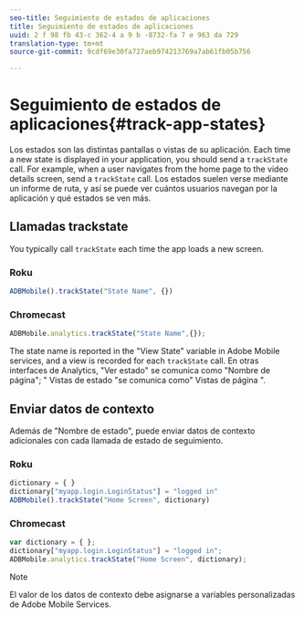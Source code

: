 ```yaml
---
seo-title: Seguimiento de estados de aplicaciones
title: Seguimiento de estados de aplicaciones
uuid: 2 f 98 fb 43-c 362-4 a 9 b -8732-fa 7 e 963 da 729
translation-type: tm+mt
source-git-commit: 9cdf69e30fa727aeb974213769a7ab61fb05b756

---
```



# Seguimiento de estados de aplicaciones{#track-app-states}

Los estados son las distintas pantallas o vistas de su aplicación. Each time a new state is displayed in your application, you should send a `trackState` call. For example, when a user navigates from the home page to the video details screen, send a `trackState` call. Los estados suelen verse mediante un informe de ruta, y así se puede ver cuántos usuarios navegan por la aplicación y qué estados se ven más.

## Llamadas trackstate

You typically call `trackState` each time the app loads a new screen.

### Roku

```js
ADBMobile().trackState("State Name", {})
```

### Chromecast

```js
ADBMobile.analytics.trackState("State Name",{});
```

The state name is reported in the "View State" variable in Adobe Mobile services, and a view is recorded for each `trackState` call. En otras interfaces de Analytics, "Ver estado" se comunica como "Nombre de página"; " Vistas de estado "se comunica como" Vistas de página ".

## Enviar datos de contexto

Además de "Nombre de estado", puede enviar datos de contexto adicionales con cada llamada de estado de seguimiento.

### Roku

```js
dictionary = { } 
dictionary["myapp.login.LoginStatus"] = "logged in"  
ADBMobile().trackState("Home Screen", dictionary)
```

### Chromecast

```js
var dictionary = { }; 
dictionary["myapp.login.LoginStatus"] = "logged in"; 
ADBMobile.analytics.trackState("Home Screen", dictionary); 
```

>[!NOTE]
>
>El valor de los datos de contexto debe asignarse a variables personalizadas de Adobe Mobile Services.

